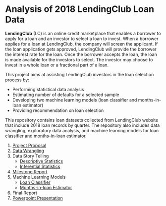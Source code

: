 # Analysis of 2018 LendingClub Loan Data
**LendingClub** (LC) is an online credit marketplace that enables a borrower to apply for a loan and an investor to select a loan to invest. When a borrower applies for a loan at LendingClub, the company will screen the applicant. If the loan application gets approved, LendingClub will provide the borrower the interest rate for the loan. Once the borrower accepts the loan, the loan is made available for the investors to select. The investor may choose to invest in a whole loan or a fractional part of a loan.

This project aims at assisting LendingClub investors in the loan selection process by:
- Performing statistical data analysis
- Estimating number of defaults for a selected sample
- Developing two machine learning models (loan classifier and months-in-loan estimator)
- Providing recommendation on loan selection

This repository contains loan datasets collected from LendingClub website that include 2018 loan records by quarter. The repository also includes data wrangling, exploratory data analysis, and machine learning models for loan classifier and months-in-loan estimator.

1. [Project Proposal](https://github.com/nphan20181/Loan-Default-Prediction/blob/master/Capstone_Project_1_Proposal.pdf)
2. [Data Wrangling](https://github.com/nphan20181/Loan-Default-Prediction/blob/master/loan_data_wrangling.ipynb)
3. Data Story Telling
   - [Descriptive Statistics](https://github.com/nphan20181/Loan-Default-Prediction/blob/master/lc_loan_data_story.ipynb)
   - [Inferential Statistics](https://github.com/nphan20181/Loan-Default-Prediction/blob/master/lc_inferential_stats.ipynb)
4. [Milestone Report](https://github.com/nphan20181/Loan-Default-Prediction/blob/master/p1_milestone_report.pdf)
5. Machine Learning Models
   - [Loan Classifier](https://github.com/nphan20181/Loan-Default-Prediction/blob/master/lc_random_forest_classifier.ipynb)
   - [Months-in-loan Estimator](https://github.com/nphan20181/Loan-Default-Prediction/blob/master/lc_random_forest_regressor.ipynb)
6. Final Report
7. [Powerpoint Presentation](https://github.com/nphan20181/Loan-Default-Prediction/blob/master/Phan_LC_Analysis.pdf)
